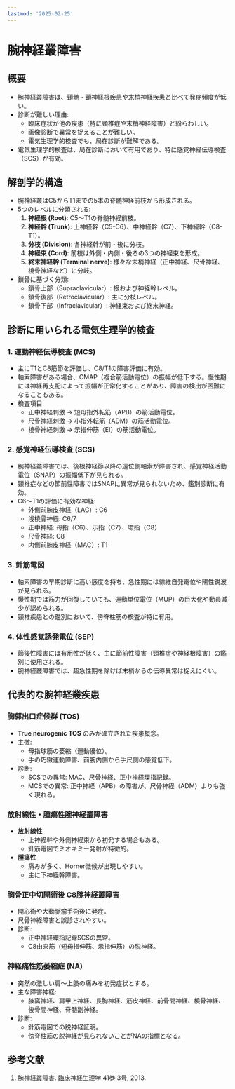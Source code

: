```yaml
---
lastmod: '2025-02-25'
---
```

# 腕神経叢障害

## 概要

- 腕神経叢障害は、頸髄・頸神経根疾患や末梢神経疾患と比べて発症頻度が低い。
- 診断が難しい理由:
  - 臨床症状が他の疾患（特に頸椎症や末梢神経障害）と紛らわしい。
  - 画像診断で異常を捉えることが難しい。
  - 電気生理学的検査でも、局在診断が難解である。
- 電気生理学的検査は、局在診断において有用であり、特に感覚神経伝導検査（SCS）が有効。

## 解剖学的構造
- 腕神経叢はC5からT1までの5本の脊髄神経前枝から形成される。
- 5つのレベルに分類される:
  1. **神経根 (Root)**: C5〜T1の脊髄神経前枝。
  2. **神経幹 (Trunk)**: 上神経幹（C5-C6）、中神経幹（C7）、下神経幹（C8-T1）。
  3. **分枝 (Division)**: 各神経幹が前・後に分枝。
  4. **神経束 (Cord)**: 前枝は外側・内側・後ろの3つの神経束を形成。
  5. **終末神経幹 (Terminal nerve)**: 様々な末梢神経（正中神経、尺骨神経、橈骨神経など）に分岐。
- 鎖骨に基づく分類:
  - 鎖骨上部（Supraclavicular）: 根および神経幹レベル。
  - 鎖骨後部（Retroclavicular）: 主に分枝レベル。
  - 鎖骨下部（Infraclavicular）: 神経束および終末神経。

## 診断に用いられる電気生理学的検査
### 1. 運動神経伝導検査 (MCS)
- 主にT1とC8筋節を評価し、C8/T1の障害評価に有効。
- 軸索障害がある場合、CMAP（複合筋活動電位）の振幅が低下する。慢性期には神経再支配によって振幅が正常化することがあり、障害の検出が困難になることもある。
- 検査項目:
  - 正中神経刺激 → 短母指外転筋（APB）の筋活動電位。
  - 尺骨神経刺激 → 小指外転筋（ADM）の筋活動電位。
  - 橈骨神経刺激 → 示指伸筋（EI）の筋活動電位。

### 2. 感覚神経伝導検査 (SCS)
- 腕神経叢障害では、後根神経節以降の遠位側軸索が障害され、感覚神経活動電位（SNAP）の振幅低下が見られる。
- 頸椎症などの節前性障害ではSNAPに異常が見られないため、鑑別診断に有効。
- C6～T1の評価に有効な神経:
  - 外側前腕皮神経（LAC）: C6
  - 浅橈骨神経: C6/7
  - 正中神経: 母指（C6）、示指（C7）、環指（C8）
  - 尺骨神経: C8
  - 内側前腕皮神経（MAC）: T1

### 3. 針筋電図
- 軸索障害の早期診断に高い感度を持ち、急性期には線維自発電位や陽性鋭波が見られる。
- 慢性期では筋力が回復していても、運動単位電位（MUP）の巨大化や動員減少が認められる。
- 頸椎疾患との鑑別において、傍脊柱筋の検査が特に有用。

### 4. 体性感覚誘発電位 (SEP)
- 節後性障害には有用性が低く、主に節前性障害（頸椎症や神経根障害）の鑑別に使用される。
- 腕神経叢障害では、超急性期を除けば末梢からの伝導異常は捉えにくい。

## 代表的な腕神経叢疾患
### 胸郭出口症候群 (TOS)
- **True neurogenic TOS** のみが確立された疾患概念。
- 主徴:
  - 母指球筋の萎縮（運動優位）。
  - 手の巧緻運動障害、前腕内側から手尺側の感覚低下。
- 診断:
  - SCSでの異常: MAC、尺骨神経、正中神経環指記録。
  - MCSでの異常: 正中神経（APB）の障害が、尺骨神経（ADM）よりも強く現れる。

### 放射線性・腫瘍性腕神経叢障害
- **放射線性**
  - 上神経幹や外側神経束から初発する場合もある。
  - 針筋電図でミオキミー発射が特徴的。
- **腫瘍性**
  - 痛みが多く、Horner徴候が出現しやすい。
  - 主に下神経幹障害。

### 胸骨正中切開術後 C8腕神経叢障害
- 開心術や大動脈瘤手術後に発症。
- 尺骨神経障害と誤診されやすい。
- 診断:
  - 正中神経環指記録SCSの異常。
  - C8由来筋（短母指伸筋、示指伸筋）の脱神経。

### 神経痛性筋萎縮症 (NA)
- 突然の激しい肩〜上肢の痛みを初発症状とする。
- 主な障害神経:
  - 腋窩神経、肩甲上神経、長胸神経、筋皮神経、前骨間神経、橈骨神経、後骨間神経、脊髄副神経。
- 診断:
  - 針筋電図での脱神経証明。
  - 傍脊柱筋の脱神経が見られないことがNAの指標となる。

## 参考文献
1. 腕神経叢障害. 臨床神経生理学 41巻 3号, 2013.
